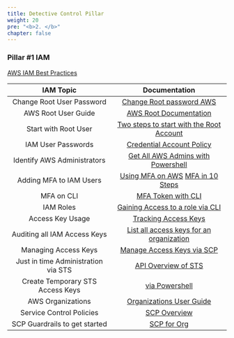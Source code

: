 ```yaml
---
title: Detective Control Pillar
weight: 20
pre: "<b>2. </b>"
chapter: false
---
```


### Pillar #1 IAM
[AWS IAM Best Practices](https://docs.aws.amazon.com/IAM/latest/UserGuide/iam-ug.pdf#best-practices)

| IAM Topic | Documentation |
| :---: | :---: |
| Change Root User Password | [Change Root password AWS](https://docs.aws.amazon.com/IAM/latest/UserGuide/id_credentials_passwords_change-root.html%C2%A0) |
| AWS Root User Guide | [AWS Root Documentation](https://docs.aws.amazon.com/IAM/latest/UserGuide/id_root-user.html) |
| Start with Root User |  [Two steps to start with the Root Account](iam/startingwithroot) |
| IAM User Passwords | [Credential Account Policy](https://docs.aws.amazon.com/IAM/latest/UserGuide/id_credentials_passwords_account-policy.html) 
| Identify AWS Administrators | [Get All AWS Admins with Powershell](iam/admins_pshell) |
| Adding MFA to IAM Users | [Using MFA on AWS](https://docs.aws.amazon.com/IAM/latest/UserGuide/id_credentials_mfa.html) [MFA in 10 Steps](iam/iam_mfa) |
| MFA on CLI | [MFA Token with CLI](https://aws.amazon.com/premiumsupport/knowledge-center/authenticate-mfa-cli/) |
| IAM Roles | [Gaining Access to a role via CLI](https://docs.aws.amazon.com/cli/latest/userguide/cli-configure-role.html) | 
| Access Key Usage | [Tracking Access Keys](https://aws.amazon.com/premiumsupport/knowledge-center/track-access-key-credential/) | 
| Auditing all IAM Access Keys | [List all access keys for an organization](iam/org_accesskeys) |
| Managing Access Keys | [Manage Access Keys via SCP](https://docs.aws.amazon.com/IAM/latest/UserGuide/id_credentials_access-keys.html) |
| Just in time Administration via STS | [API Overview of STS](https://docs.aws.amazon.com/cli/latest/reference/sts/) |
| Create Temporary STS Access Keys | [via Powershell](iam/sts_accesskey_pshell) | 
| AWS Organizations | [Organizations User Guide](https://docs.aws.amazon.com/organizations/latest/userguide/organizations-userguide.pdf) |
| Service Control Policies | [SCP Overview](https://docs.aws.amazon.com/organizations/latest/userguide/orgs_manage_policies_scp.html) |
| SCP Guardrails to get started | [SCP for Org](https://aws.amazon.com/blogs/security/how-to-use-service-control-policies-to-set-permission-guardrails-across-accounts-in-your-aws-organization/)
<!--  need to change this to a personal scp deployment  -->


 